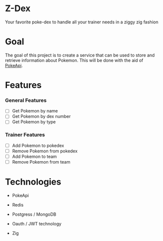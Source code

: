 # Z-Dex
Your favorite poke-dex to handle all your trainer needs in a ziggy zig fashion

# Goal
The goal of this project is to create a service that can be used to store and retrieve information about Pokemon. This will be done with the aid of [PokeApi](https://pokeapi.co/).

# Features

### General Features
- [ ] Get Pokemon by name
- [ ] Get Pokemon by dex number
- [ ] Get Pokemon by type

### Trainer Features
- [ ] Add Pokemon to pokedex
- [ ] Remove Pokemon from pokedex
- [ ] Add Pokemon to team
- [ ] Remove Pokemon from team

# Technologies
- PokeApi
- Redis
- Postgress / MongoDB
- Oauth / JWT technology

- Zig